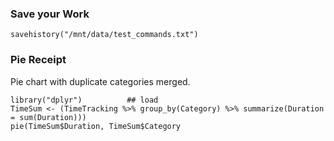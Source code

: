 ### Save your Work

```
savehistory("/mnt/data/test_commands.txt")
```


### Pie Receipt

Pie chart with duplicate categories merged.

```rstudio
library("dplyr")          ## load
TimeSum <- (TimeTracking %>% group_by(Category) %>% summarize(Duration = sum(Duration)))
pie(TimeSum$Duration, TimeSum$Category
```